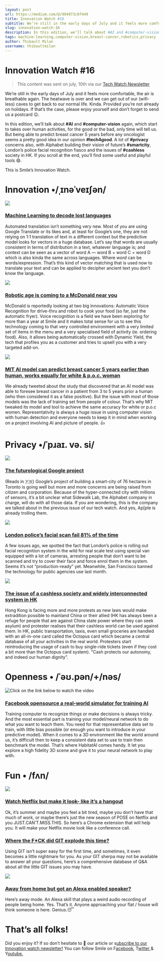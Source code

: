 ```yaml
---
layout: post
url: https://medium.com/@/994973c8f449
title: Innovation Watch #16
subtitle: We’re still in the early days of July and it feels more comfortable, the air is breathable again. The heatwave is over and we can get out of
slug: innovation-watch-16
description: In this edition, we’ll talk about #AI and #computer-vision again, which start to takes over human activities, for the good or the bad, only time will tell us. But being able to predict breast cancer 5
tags: machine-learning,computer-vision,breast-cancer,robotics,privacy
author: Thibault Milan
username: thibaultmilan
---
```


# Innovation Watch #16

> This content was sent on july, 10th via our [Tech Watch Newsletter](https://mailchi.mp/c414f1508567/techwatch)

We’re still in the early days of July and it feels more comfortable, the air is breathable again. The heatwave is over and we can get out of our (wifi-less) caves to get back to our normal life. Kinda. Provided you’re not already on holidays. If that’s the case, please enjoy yourself and don’t forget to send us a postcard 😉.

In this edition, we’ll talk about **#AI** and **#computer-vision** again, which start to takes over human activities, for the good or the bad, only time will tell us. But being able to predict breast cancer 5 years before any oncologist seems a pretty good idea in our opinion **#tech4good**. A lot of **#privacy** concerns also, with Alphabet building their vision of future’s **#smartcity**, London’s police facial recognition fiasco and the issues of **#cashless** society in HK. If you scroll at the end, you’ll find some useful and playful tools 😄.

This is Smile’s Innovation Watch.

# Innovation •/ˌɪnəˈveɪʃən/

![](/assets/images/posts//images/posts/images/posts/0*2UokBb5e4teeTZsL.jpg)

### [Machine Learning to decode lost languages](https://www.technologyreview.com/s/613899/machine-learning-has-been-used-to-automatically-translate-long-lost-languages/)

Automated translation isn’t something very new. Most of you are using Google Translate or its likes and, at least for Google’s one, they are not relying on 1:1 translation of text in a different context but the predictive model looks for vectors in a huge database. Let’s say that words are usually consistent in terms of distribution in a text, whatever language is; and context can be seen as a vector of word A — word B + word C = word D which is also kinda the same across languages. Where *word* can be words/expression. That’s this kind of vector matching that is used now to translate your text and can be applied to decipher ancient text you don’t know the language.

![](/assets/images/posts//images/posts/images/posts/0*S0iLLEpi1xiHYbKp.jpg)

### [Robotic age is coming to a McDonald near you](https://thespoon.tech/mcdonalds-is-testing-kitchen-robots-and-ai-powered-drive-thrus-its-about-time/)

McDonald is reportedly looking at two big innovations: Automatic Voice Recognition for drive-thru and robot to cook your food (so far, just the automatic fryer). Voice recognition is a field we have been exploring for more than a year at Smile and it makes total sense for us to see this technology coming to that very controlled environment with a very limited set of items in the menu and a very specialised field of activity (ie. ordering food). Also, it allows being automatically crossed with Dynamic Yield, the tech that profiles you as a customer and tries to upsell you with a very targeted add-on.

![](/assets/images/posts//images/posts/images/posts/0*788W77RECvJX6J-k.png)

### [MIT AI model can predict breast cancer 5 years earlier than human, works equally for white & p.o.c. woman](https://techcrunch.com/2019/06/26/mit-ai-tool-can-predict-breast-cancer-up-to-5-years-early-works-equally-well-for-white-and-black-patients/)

We already tweeted about the study that discovered that an AI model was able to foresee breast cancer in a patient from 3 to 5 years prior a human (who then considered it as a false positive). But the issue with most of those models was the lack of training set from people of colour. That’s why MIT tweaked its model and tool to achieve the same accuracy for white or p.o.c women. Representativity is always a huge issue in using computer vision with human detection and everyone needs to keep it in mind when working on a project involving AI and picture of people. 👍

# Privacy •/ˈpɹaɪ. və. si/

![](/assets/images/posts//images/posts/images/posts/0*igO4BdR2sk3kply8.jpg)

### [The futurological Google project](https://www.lesechos.fr/tech-medias/hightech/alphabet-devoile-sa-ville-du-futur-a-toronto-1032133)

(Reads in 🇫🇷) Google’s project of building a smart-city of 76 hectares in Toronto is going well but more and more concerns are being raised from citizen and corporation. Because of the hyper-connected city with millions of sensors, it’s a bit unclear what Sidewalk Lab, the Alphabet company in charge, will do with all those data. If you are wondering, this is the company we talked about in the previous issue of our tech watch. And yes, Ap[ple is already trolling them.

![](/assets/images/posts//images/posts/images/posts/0*LEsCeb8ysfnND5eu.jpg)

### [London police’s facial scan fail 81% of the time](https://www.technologyreview.com/f/613922/london-polices-face-recognition-system-gets-it-wrong-81-of-the-time/)

A few issues ago, we spotted the fact that London’s police is rolling out facial recognition system in the wild for real scale test using special van equipped with a lot of cameras, arresting people that don’t want to be scanned and try to cover their face and force enrol them in the system. Seems it’s not “production-ready” yet. Meanwhile, San Francisco banned the technology for public agencies use last month.

![](/assets/images/posts//images/posts/images/posts/0*aRitP7PbCqEtY45G.jpg)

### [The issue of a cashless society and widely interconnected system in HK](https://reason.com/2019/07/02/hong-kong-protests-show-dangers-of-a-cashless-society/)

Hong Kong is facing more and more protests as new laws would make extradition possible to mainland China or their allied (HK has always been a refuge for people that are against China state power where they can seek asylum) and protester realises that their cashless world can be used against them. In HK, public transportation, taxis, even small groceries are handled with an all-in-one card called the Octopus card which became a central database of all your activities in the real world. Protesters start reintroducing the usage of cash to buy single-ride tickets (even if they cost a bit more than the Octopus card system). “Cash protects our autonomy, and indeed our human dignity”.

# Openness • /ˈəʊ.pən/+/nəs/

![Click on the link below to watch the video](/assets/images/posts//images/posts/0*Ftbjx_pdPTEvd37k.png)

### [Facebook opensource a real-world simulator for training AI](https://ai.facebook.com/blog/open-sourcing-ai-habitat-an-simulation-platform-for-embodied-ai-research/)

Training computer to recognize things or make decisions is always tricky. And the most essential part is training your model/neural network to do what you want to teach them. You need for that representative data set to train, with little bias possible (or enough you want to introduce in your predictive model). When it comes to a 3D environment like the world around us, it’s difficult then to keep a consistent data set to use to train then benchmark the model. That’s where HabitatAI comes handy. It let you explore a high fidelity 3D scene and give it to your neural network to play with.

# Fun • /fʌn/

![](/assets/images/posts//images/posts/images/posts/0*Uo7mT04mw4dBvudd.png)

### [Watch Netflix but make it look- like it’s a hangout](https://netflixhangouts.com/)

Ok, it’s summer and maybe you feel a bit tired, maybe you don’t have that much of work, or maybe there’s just the new season of POSE on Netflix and you JUST.CAN’T.MISS.THIS. So here’s a Chrome extension that will help you. It will make your Netflix movie look like a conference call.

### [Where the F*CK did GIT explode this time?](https://git.wtf/)

Using GIT isn’t super easy for the first time, and sometimes, it even becomes a little nightmare for you. As your GIT sherpa may not be available to answer all your questions, here’s a comprehensive database of Q&A about all the little GIT issues you may have.

![](/assets/images/posts//images/posts/images/posts/0*BFIG3Nj5aXAowgXX.png)

### [Away from home but got an Alexa enabled speaker?](https://awaymode.com/)

Here’s away mode. An Alexa skill that plays a weird audio recording of people being home. Yes. That’s it. Anyone approaching your flat / house will think someone is here. Genius.😴

# That’s all folks!

Did you enjoy it? If so don’t hesitate to 👏 our article or s[ubscribe to our Innovation watch newsletter!](https://mailchi.mp/c414f1508567/techwatch) You can follow Smile on F[acebook,](https://www.facebook.com/smileopensource) T[witter ](https://www.twitter.com/GroupeSmile)& Y[outube.](http://www.youtube.com/user/SmileOpenSource)


